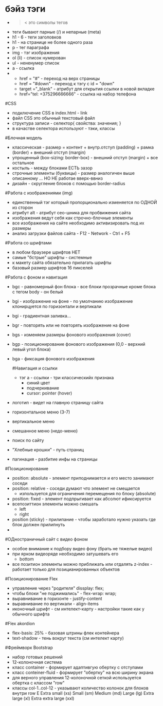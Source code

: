 # бэйз тэги

- >< это символы тегов
- теги бывают парные (/) и непарные (meta)
- h1 - 6 - теги заголовков
- h1 - на странице не более одного раза
- p - тег параграфа
- img - тэг изображения
- ol (li) - список нумерован
- ul - нененумер список
- a - ссылка
-  - href = "#" - переход на верх страницы
   - href = "#down" -  переход к тэгу с id = "down"
   - target ="_blank" - атрибут для открытия ссылки в новой вкладке
   - href="tel: +375296666666" - ссылка на набор телефона
 
#CSS

- подключение  CSS в index.html - link
- файл CSS это обычный текстовый файл
- структура записи - селектор{ свойства: значения; }
- в качастве селектора используют - тэки, классы


#Блочная модель
- классическая - размер = контент + внутр.отступ (padding) + рамка (border) + внешний отступ (margin)
- упрощенный (box-sizing: border-box) - внешний отступ (margin) + все остальное
- костыль - между блоками ЕСТЬ зазор
- строчные элементы (буквицы) - размер аналогичен выше описанному  ... НО НЕ работае вверх-ввниз
- дизайн - скругление блоков с помощью border-radius

#Работа с изображениями (img) 
- единственный тэг который пропорционально изменяется по ОДНОЙ из сторон
- атрибут alt - атрибут сео-шника для пробвижения сайта
- изображения ведут себя как строчно-блочные элементы
- все изображения на сайте необходимо активизировать под их размеры
- анализ загрузки файлов сайта - F12 - Network - Ctrl + F5 

#Работа со шрифтами
- в любом браузере шрифтов НЕТ
- самые "бстрые" шрифты - системные
- к макету сайта обязательно прилагать шрифты
- базовый размер шрифтов 16 пикселей

#Работа с фоном и навигация 
- bgc - равномерный фон блока - все блоки прозрачные кроме блока с тегом body - он белый
- bgi - изображение на фоне - по умолчанию изображение клонирцуется по горизонтали и вертикали
- bgi - градиентная заливка...
- bgr - повторять или не повторять изображение на фоне
- bgs - изменяем размеры фонового изображения (cover)
- bgp - позиционирование фонового изображения (0,0 - верхний левый угол блока)
- bga - фиксация фонового изображения

  #Навигация и ссылки
  - тэг a - ссылки - три классическийх признака
    - синий цвет
    - подчеркивание
    - cursor: pointer (hover)
- логотип - видет на главную страницу сайта
- горизонтальное меню (3-7)
- вертикальное меню
- смешанное меню (недо-меню)
- поиск по сайту
- "Хлебные крошки" - путь страниц
- пагинация - разбитие инфы на страницы

#Позиционирование 

- position: absolute - элемент приподнимается и его место занимают соседи
- position: relative - соседи думают что элемент не смещается
  - изпользуется для ограничения перемещения по блоку (absolute)
- position: fixed - элемент подпрыгивает как абсолют ификсируется
- всепозиттион элементы можно смешать
  - left
  - right
- position (sticky) - прилипание - чтобы заработало нужно указать где блок должен прилипнуть
- 
#ОДностраничный сайт с видео фоном

- особое внимание к подбору видео фону (брать не тяжелые видео)
- при ярком видеоряде необходимо затушевать его 
  - bottom
- все позитион элементы можно приближать или отдалять z-index - работает только для позицианированных объектов

#Позиционирование Flex

- управление через "родителя" dissplay: flex;
- чтобы блоки "не поджимались" - flex-wrap: wrap;
- выравнивание в горизонте - justify-content
- выравнивание по вертикали - align-items
- иконочный шрифт - см интелект-карту - настройки такие как у обычного шрифта 

#Flex akordion

- flex-basis: 25% - базовая штрины флек контейнера
- text-shadow - тень вокруг текста (см интелект карту)

#Фреймворк Bootstrap
- набор готовых решений
- 12-колоночная система
- класс container - формирует адаптивгую обертку с отступами
- класс conteiner-fluid - формирует "обертку" на всю ширину экрана
- для верного управления 12-колоночной сеткой используется обертка с классом "row"
-  классы col-1..col-12 - указывают количество колонок для блоков внутри row E
 Extra small (xs)
Small (sm)
Medium (md)
Large (lg)
Extra large (xl)
Extra extra large (xxl)
